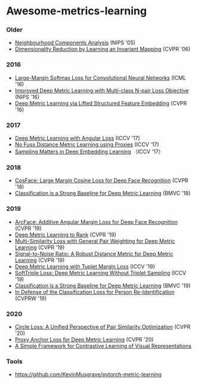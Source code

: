 # Awesome-metrics-learning

### Older
- [Neighbourhood Components Analysis](https://www.cs.toronto.edu/~hinton/absps/nca.pdf) (NIPS '05)
- [Dimensionality Reduction by Learning an Invariant Mapping](http://yann.lecun.com/exdb/publis/pdf/hadsell-chopra-lecun-06.pdf) (CVPR '06)

### 2016
- [Large-Margin Softmax Loss for Convolutional Neural Networks](https://arxiv.org/abs/1612.02295) (ICML '16)
- [Improved Deep Metric Learning with Multi-class N-pair Loss Objective](https://papers.nips.cc/paper/6200-improved-deep-metric-learning-with-multi-class-n-pair-loss-objective) (NIPS '16)
- [Deep Metric Learning via Lifted Structured Feature Embedding](https://arxiv.org/abs/1511.06452) (CVPR '16)

### 2017 
- [Deep Metric Learning with Angular Loss](https://arxiv.org/abs/1708.01682) (ICCV '17)
- [No Fuss Distance Metric Learning using Proxies](https://arxiv.org/abs/1703.07464) (ICCV '17)
- [Sampling Matters in Deep Embedding Learning](https://arxiv.org/abs/1706.07567) （ICCV '17）

### 2018
- [CosFace: Large Margin Cosine Loss for Deep Face Recognition](https://arxiv.org/abs/1801.09414) (CVPR '18)
- [Classification is a Strong Baseline for Deep Metric Learning](https://arxiv.org/abs/1811.12649) (BMVC '18)

### 2019
- [ArcFace: Additive Angular Margin Loss for Deep Face Recognition](https://arxiv.org/abs/1801.07698) (CVPR '19)
- [Deep Metric Learning to Rank](http://cs-people.bu.edu/hekun/papers/CVPR2019FastAP.pdf) (CVPR '19)
- [Multi-Similarity Loss with General Pair Weighting for Deep Metric Learning](https://arxiv.org/abs/1904.06627) (CVPR '19)
- [Signal-to-Noise Ratio: A Robust Distance Metric for Deep Metric Learning](http://openaccess.thecvf.com/content_CVPR_2019/papers/Yuan_Signal-To-Noise_Ratio_A_Robust_Distance_Metric_for_Deep_Metric_Learning_CVPR_2019_paper.pdf) (CVPR '19)
- [Deep Metric Learning with Tuplet Margin Loss](http://openaccess.thecvf.com/content_ICCV_2019/papers/Yu_Deep_Metric_Learning_With_Tuplet_Margin_Loss_ICCV_2019_paper.pdf) (ICCV '19)
- [SoftTriple Loss: Deep Metric Learning Without Triplet Sampling](http://openaccess.thecvf.com/content_ICCV_2019/papers/Qian_SoftTriple_Loss_Deep_Metric_Learning_Without_Triplet_Sampling_ICCV_2019_paper.pdf) (ICCV '19)
- [Classification is a Strong Baseline for Deep Metric Learning](https://arxiv.org/abs/1811.12649) (BMVC '19)
- [In Defense of the Classification Loss for Person Re-Identification](http://openaccess.thecvf.com/content_CVPRW_2019/papers/TRMTMCT/Zhai_In_Defense_of_the_Classification_Loss_for_Person_Re-Identification_CVPRW_2019_paper.pdf) (CVPRW '19)

### 2020
- [Circle Loss: A Unified Perspective of Pair Similarity Optimization](https://arxiv.org/abs/2002.10857) (CVPR '20)
- [Proxy Anchor Loss for Deep Metric Learning](https://arxiv.org/abs/2003.13911) (CVPR '20)
- [A Simple Framework for Contrastive Learning of Visual Representations](https://arxiv.org/abs/2002.05709)


### Tools
- https://github.com/KevinMusgrave/pytorch-metric-learning
